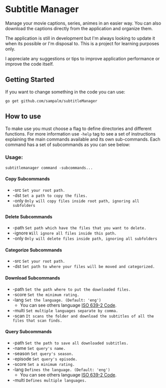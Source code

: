 # Subtitle Manager

Manage your movie captions, series, animes in an easier way. You can also download the captions directly from the application and organize them.

The application is still in development but I'm always looking to update it when its possible or I'm disposal to. This is a project for learning purposes only.

I appreciate any suggestions or tips to improve application performance or improve the code itself.

## Getting Started
If you want to change something in the code you can use: 
```
go get github.com/sampalm/subtitleManager
```

## How to use

To make use you must choose a flag to define directories and different functions. For more information use `-help` tag to see a set of instructions explaining the main commands available and its own sub-commands. Each command has a set of subcommands as you can see below:

### Usage:
`subtitlemanager command -subcommands...`

#### Copy Subcommands
* -src `Set your root path.`
* -dst `Set a path to copy the files.`
* -only `Only will copy files inside root path, ignoring all subfolders` 

#### Delete Subcommands
* -path `Set path which have the files that you want to delete.`
* -ignore `Will ignore all files inside this path.`
* -only `Only will delete files inside path, ignoring all subfolders`  

#### Categorize Subcommands
* -src `Set your root path.`
* -dst `Set path to where your files will be moved and categorized.`

#### Download Subcommands
* -path `Set the path where to put the downloaded files.`
* -score `Set the minimum rating.`
* -lang `Set the language. (Default: 'eng')`
    - You can see others language [ISO 639-2 Code](http://www.loc.gov/standards/iso639-2/php/code_list.php).
* -multi `Set multiple languages separate by comma.`
* -scan `It scans the folder and download the subtitles of all the files that scan finds.`

#### Query Subcommands
* -path `Set the path to save all downloaded subtitles.`
* -name `Set query's name.`
* -season `Set query's season.`
* -episode `Set query's episode.`
* -score `Set a minimum rating.`
* -lang `Defines the language. (Default: 'eng')`
    - You can see others language [ISO 639-2 Code](http://www.loc.gov/standards/iso639-2/php/code_list.php).
* -multi `Defines multiple languages.`

